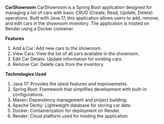 **CarShowroom**
CarShowroom is a Spring Boot application designed for managing a list of cars with basic CRUD (Create, Read, Update, Delete) operations. Built with Java 17, this application allows users to add, remove, and edit cars in the showroom inventory. The application is hosted on Render using a Docker container.

**Features**

1. Add a Car: Add new cars to the showroom.
2. View Cars: View the list of all cars available in the showroom.
3. Edit Car Details: Update information for existing cars.
4. Remove Car: Delete cars from the inventory.

**Technologies Used**

1. Java 17: Provides the latest features and improvements.
2. Spring Boot: Framework that simplifies development with built-in configurations.
3. Maven: Dependency management and project building.
4. Apache Derby: Lightweight database for storing car data.
5. Docker: Containerization for deployment on Render.
6. Render: Cloud platform used for hosting the application.


